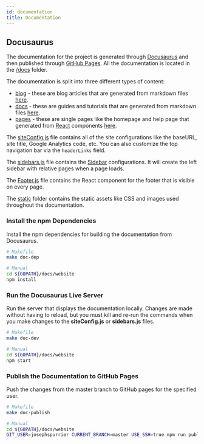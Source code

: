 ```yaml
---
id: documentation
title: Documentation
---
```


## Docusaurus

The documentation for the project is generated through [Docusaurus](https://docusaurus.io/) and then published through [GitHub Pages](https://pages.github.com/). All the documentation is located in the [/docs](https://github.com/josephspurrier/govueapp/tree/master/docs) folder.

The documentation is split into three different types of content:

- [blog](https://josephspurrier.github.io/govueapp/blog/) - these are blog articles that are generated from markdown files [here](https://github.com/josephspurrier/govueapp/tree/master/docs/website/blog).
- [docs](https://josephspurrier.github.io/govueapp/docs/tutorial/run-locally) - these are guides and tutorials that are generated from markdown files [here](https://github.com/josephspurrier/govueapp/tree/master/docs/docs).
- [pages](https://josephspurrier.github.io/govueapp/help) - these are single pages like the homepage and help page that generated from [React](https://docusaurus.io/docs/en/api-pages) components [here](https://github.com/josephspurrier/govueapp/tree/master/docs/website/pages/en).

The [siteConfig.js](https://github.com/josephspurrier/govueapp/blob/master/docs/website/siteConfig.js) file contains all of the site configurations like the baseURL, site title, Google Analytics code, etc. You can also customize the top navigation bar via the `headerLinks` field.

The [sidebars.js](https://github.com/josephspurrier/govueapp/blob/master/docs/website/sidebars.json) file contains the [Sidebar](https://docusaurus.io/docs/en/navigation) configurations. It will create the left sidebar with relative pages when a page loads.

The [Footer.js](https://github.com/josephspurrier/govueapp/blob/master/docs/website/core/Footer.js) file contains the React component for the footer that is visible on every page.

The [static](https://github.com/josephspurrier/govueapp/tree/master/docs/website/static) folder contains the static assets like CSS and images used throughout the documentation.

### Install the npm Dependencies

Install the npm dependencies for building the documentation from Docusaurus.

```bash
# Makefile
make doc-dep

# Manual
cd ${GOPATH}/docs/website
npm install
```

### Run the Docusaurus Live Server

Run the server that displays the documentation locally. Changes are made without having to reload, but you must kill and re-run the commands when you make changes to the **siteConfig.js** or **sidebars.js** files.

```bash
# Makefile
make doc-dev

# Manual
cd ${GOPATH}/docs/website
npm start
```

### Publish the Documentation to GitHub Pages

Push the changes from the master branch to GitHub pages for the specified user.

```bash
# Makefile
make doc-publish

# Manual
cd ${GOPATH}/docs/website
GIT_USER=josephspurrier CURRENT_BRANCH=master USE_SSH=true npm run publish-gh-pages
```